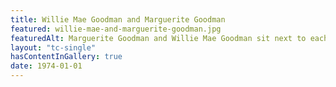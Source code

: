```yaml
---
title: Willie Mae Goodman and Marguerite Goodman
featured: willie-mae-and-marguerite-goodman.jpg
featuredAlt: Marguerite Goodman and Willie Mae Goodman sit next to each other. Both are smiling. 
layout: "tc-single"
hasContentInGallery: true
date: 1974-01-01
---
```


